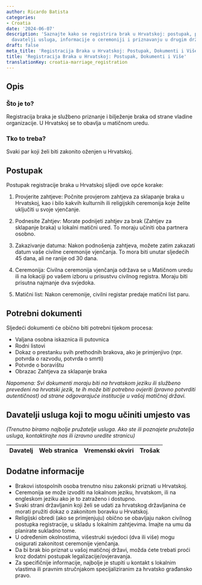 ```yaml
---
author: Ricardo Batista
categories:
- Croatia
date: '2024-06-07'
description: 'Saznajte kako se registrira brak u Hrvatskoj: postupak, potrebni dokumenti,
  davatelji usluga, informacije o ceremoniji i priznavanju u drugim državama.'
draft: false
meta_title: 'Registracija Braka u Hrvatskoj: Postupak, Dokumenti i Više'
title: 'Registracija Braka u Hrvatskoj: Postupak, Dokumenti i Više'
translationKey: croatia-marriage_registration
---
```



## Opis
### Što je to?
Registracija braka je službeno priznanje i bilježenje braka od strane vladine organizacije. U Hrvatskoj se to obavlja u matičnom uredu.

### Tko to treba?
Svaki par koji želi biti zakonito oženjen u Hrvatskoj.

## Postupak
Postupak registracije braka u Hrvatskoj slijedi ove opće korake:

1. Provjerite zahtjeve: Počnite provjerom zahtjeva za sklapanje braka u Hrvatskoj, kao i bilo kakvih kulturnih ili religijskih ceremonija koje želite uključiti u svoje vjenčanje.
   
2. Podnesite Zahtjev: Morate podnijeti zahtjev za brak (Zahtjev za sklapanje braka) u lokalni matični ured. To moraju učiniti oba partnera osobno.

3. Zakazivanje datuma: Nakon podnošenja zahtjeva, možete zatim zakazati datum vaše civilne ceremonije vjenčanja. To mora biti unutar sljedećih 45 dana, ali ne ranije od 30 dana.

4. Ceremonija: Civilna ceremonija vjenčanja održava se u Matičnom uredu ili na lokaciji po vašem izboru u prisustvu civilnog registra. Moraju biti prisutna najmanje dva svjedoka.

5. Matični list: Nakon ceremonije, civilni registar predaje matični list paru.

## Potrebni dokumenti
Sljedeći dokumenti će obično biti potrebni tijekom procesa:

- Valjana osobna iskaznica ili putovnica
- Rodni listovi
- Dokaz o prestanku svih prethodnih brakova, ako je primjenjivo (npr. potvrda o razvodu, potvrda o smrti)
- Potvrde o boravištu
- Obrazac Zahtjeva za sklapanje braka

*Napomena: Svi dokumenti moraju biti na hrvatskom jeziku ili službeno prevedeni na hrvatski jezik, te ih može biti potrebno ovjeriti (pravno potvrditi autentičnost) od strane odgovarajuće institucije u vašoj matičnoj državi.*

## Davatelji usluga koji to mogu učiniti umjesto vas

_(Trenutno biramo najbolje pružatelje usluga. Ako ste ili poznajete pružatelja usluga, kontaktirajte nas ili izravno uredite stranicu)_

| Davatelj | Web stranica | Vremenski okviri | Trošak |
| --------------- | --------------- | :-------------: | :-------------: |

## Dodatne informacije 
- Brakovi istospolnih osoba trenutno nisu zakonski priznati u Hrvatskoj.
- Ceremonija se može izvoditi na lokalnom jeziku, hrvatskom, ili na engleskom jeziku ako je to zatraženo i dostupno.
- Svaki strani državljanin koji želi se udati za hrvatskog državljanina će morati pružiti dokaz o zakonitom boravku u Hrvatskoj.
- Religijski obredi (ako se primjenjuju) obično se obavljaju nakon civilnog postupka registracije, u skladu s lokalnim zahtjevima. Imajte na umu da planirate sukladno tome.
- U određenim okolnostima, višestruki svjedoci (dva ili više) mogu osigurati zakonitost ceremonije vjenčanja.
- Da bi brak bio priznat u vašoj matičnoj državi, možda ćete trebati proći kroz dodatni postupak legalizacije/ovjeravanja.
- Za specifičnije informacije, najbolje je stupiti u kontakt s lokalnim vlastima ili pravnim stručnjakom specijaliziranim za hrvatsko građansko pravo.